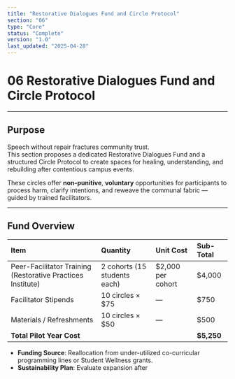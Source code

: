```yaml
---
title: "Restorative Dialogues Fund and Circle Protocol"
section: "06"
type: "Core"
status: "Complete"
version: "1.0"
last_updated: "2025-04-28"
---
```


# 06 Restorative Dialogues Fund and Circle Protocol

---

## Purpose

Speech without repair fractures community trust.  
This section proposes a dedicated Restorative Dialogues Fund and a structured Circle Protocol to create spaces for healing, understanding, and rebuilding after contentious campus events.

These circles offer **non-punitive**, **voluntary** opportunities for participants to process harm, clarify intentions, and reweave the communal fabric — guided by trained facilitators.

---

## Fund Overview

| Item | Quantity | Unit Cost | Sub-Total |
|:-----|:---------|:----------|:----------|
| Peer-Facilitator Training (Restorative Practices Institute) | 2 cohorts (15 students each) | \$2,000 per cohort | \$4,000 |
| Facilitator Stipends | 10 circles × \$75 | — | \$750 |
| Materials / Refreshments | 10 circles × \$50 | — | \$500 |
| **Total Pilot Year Cost** | | | **\$5,250** |

- **Funding Source**: Reallocation from under-utilized co-curricular programming lines or Student Wellness grants.
- **Sustainability Plan**: Evaluate expansion after
